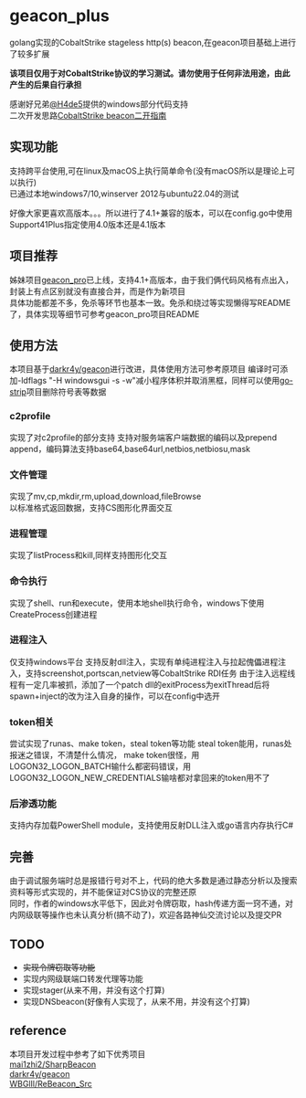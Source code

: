 # geacon_plus
golang实现的CobaltStrike stageless http(s) beacon,在geacon项目基础上进行了较多扩展

**该项目仅用于对CobaltStrike协议的学习测试。请勿使用于任何非法用途，由此产生的后果自行承担**

感谢好兄弟[@H4de5](https://github.com/H4de5-7)提供的windows部分代码支持  
二次开发思路[CobaltStrike beacon二开指南](https://blog.z3ratu1.cn/CobaltStrike%20beacon%E4%BA%8C%E5%BC%80%E6%8C%87%E5%8D%97.html)

## 实现功能
支持跨平台使用,可在linux及macOS上执行简单命令(没有macOS所以是理论上可以执行)  
已通过本地windows7/10,winserver 2012与ubuntu22.04的测试  

好像大家更喜欢高版本。。。所以进行了4.1+兼容的版本，可以在config.go中使用Support41Plus指定使用4.0版本还是4.1版本

## 项目推荐
姊妹项目[geacon_pro](https://github.com/H4de5-7/geacon_pro)已上线，支持4.1+高版本，由于我们俩代码风格有点出入，封装上有点区别就没有直接合并，而是作为新项目  
具体功能都差不多，免杀等环节也基本一致。免杀和绕过等实现懒得写README了，具体实现等细节可参考geacon_pro项目README

## 使用方法
本项目基于[darkr4y/geacon](https://github.com/darkr4y/geacon)进行改进，具体使用方法可参考原项目
编译时可添加-ldflags "-H windowsgui -s -w"减小程序体积并取消黑框，同样可以使用[go-strip](https://github.com/boy-hack/go-strip)项目删除符号表等数据


### c2profile
实现了对c2profile的部分支持 
支持对服务端客户端数据的编码以及prepend append，编码算法支持base64,base64url,netbios,netbiosu,mask

### 文件管理
实现了mv,cp,mkdir,rm,upload,download,fileBrowse  
以标准格式返回数据，支持CS图形化界面交互

### 进程管理
实现了listProcess和kill,同样支持图形化交互

### 命令执行
实现了shell、run和execute，使用本地shell执行命令，windows下使用CreateProcess创建进程

### 进程注入
仅支持windows平台
支持反射dll注入，实现有单纯进程注入与拉起傀儡进程注入，支持screenshot,portscan,netview等CobaltStrike RDI任务
由于注入远程线程有一定几率被抓，添加了一个patch dll的exitProcess为exitThread后将spawn+inject的改为注入自身的操作，可以在config中选开

### token相关
尝试实现了runas、make token，steal token等功能
steal token能用，runas处报迷之错误，不清楚什么情况，
make token很怪，用LOGON32_LOGON_BATCH输什么都密码错误，用LOGON32_LOGON_NEW_CREDENTIALS输啥都对拿回来的token用不了

### 后渗透功能
支持内存加载PowerShell module，支持使用反射DLL注入或go语言内存执行C#

## 完善
由于调试服务端时总是报错行号对不上，代码的绝大多数是通过静态分析以及搜索资料等形式实现的，并不能保证对CS协议的完整还原  
同时，作者的windows水平低下，因此对令牌窃取，hash传递方面一窍不通，对内网级联等操作也未认真分析(搞不动了)，欢迎各路神仙交流讨论以及提交PR

## TODO
- ~~实现令牌窃取等功能~~
- 实现内网级联端口转发代理等功能
- 实现stager(从来不用，并没有这个打算)
- 实现DNSbeacon(好像有人实现了，从来不用，并没有这个打算)

## reference
本项目开发过程中参考了如下优秀项目  
[mai1zhi2/SharpBeacon](https://github.com/mai1zhi2/SharpBeacon)  
[darkr4y/geacon](https://github.com/darkr4y/geacon)  
[WBGlIl/ReBeacon_Src](https://github.com/WBGlIl/ReBeacon_Src)